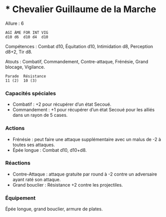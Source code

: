 # * Chevalier Guillaume de la Marche

Allure : 6


	AGI	ÂME	FOR	INT	VIG
	d10	d6	d10	d4	d10

Compétences : Combat d10, Équitation d10, Intimidation d8, Perception d8+2, Tir d8.

Atouts : Combatif, Commandement, Contre-attaque, Frénésie, Grand blocage, Vigilance.

	Parade	Résistance
	11 (2)	10 (3)

### Capacités spéciales
- Combatif : +2 pour récupérer d’un état Secoué.
- Commandement :  +1 pour récupérer d’un état Secoué pour les alliés dans un rayon de 5 cases.

### Actions
- Frénésie : peut faire une attaque supplémentaire avec un malus de -2 à toutes ses attaques.
- Épée longue : Combat d10, d10+d8.

### Réactions
- Contre-Attaque : attaque gratuite par round à -2 contre un adversaire ayant raté son attaque.
- Grand bouclier : Résistance +2 contre les projectiles.

### Équipement
Épée longue, grand bouclier, armure de plates.
